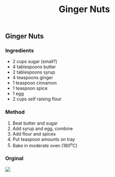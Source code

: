 ﻿---
backlinks:
- title: Recipes
  url: /memex/sense/Recipes/recipes.html
title: '# Ginger Nuts'
---
## Ginger Nuts

### Ingredients

- 2 cups sugar (small?)
- 4 tablespoons butter
- 2 tablespoons syrup
- 4 teaspoons ginger
- 1 teaspoon cinnamon
- 1 teaspoon spice
- 1 egg
- 2 cups self raising flour

### Method

1. Beat butter and sugar
2. Add syrup and egg, combine
3. Add flour and spices
4. Put teaspoon amounts on tray
5. Bake in moderate oven (180<sup>o</sup>C)

### Orginal

![](https://djon.es/assets/memex/sense/Recipes/images/gingerNuts.png)